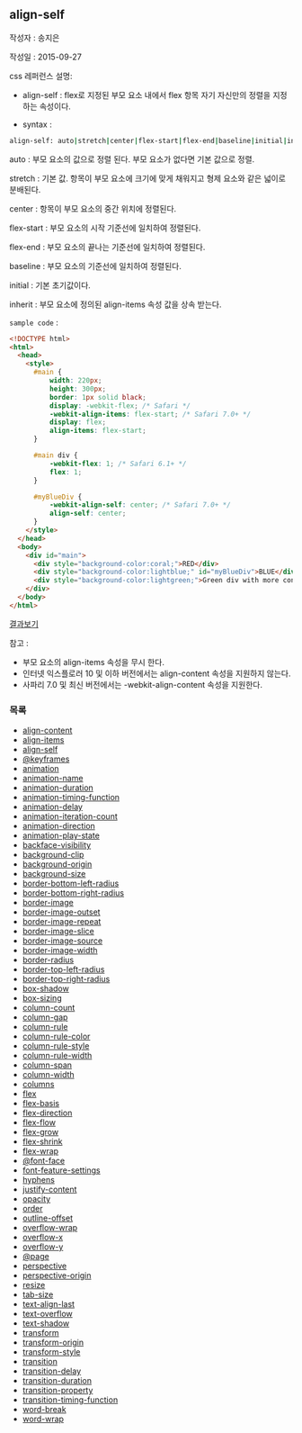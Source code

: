 ## align-self

작성자 : 송지은

작성일 : 2015-09-27

css 레퍼런스 설명: 
 - align-self : flex로 지정된 부모 요소 내에서 flex 항목 자기 자신만의 정렬을 지정하는 속성이다.
 
 - syntax : 
```sh 
align-self: auto|stretch|center|flex-start|flex-end|baseline|initial|inherit;
```

auto : 부모 요소의 값으로 정렬 된다. 부모 요소가 없다면 기본 값으로 정렬.

stretch : 기본 값. 항목이 부모 요소에 크기에 맞게 채워지고 형제 요소와 같은 넓이로 분배된다.

center : 항목이 부모 요소의 중간 위치에 정렬된다.

flex-start : 부모 요소의 시작 기준선에 일치하여 정렬된다.

flex-end : 부모 요소의 끝나는 기준선에 일치하여 정렬된다.

baseline : 부모 요소의 기준선에 일치하여 정렬된다.

initial : 기본 초기값이다.

inherit : 부모 요소에 정의된 align-items 속성 값을 상속 받는다. 


`sample code` : 

```html
<!DOCTYPE html>
<html>
  <head>
    <style>
      #main {
          width: 220px;
          height: 300px;
          border: 1px solid black;
          display: -webkit-flex; /* Safari */
          -webkit-align-items: flex-start; /* Safari 7.0+ */
          display: flex;
          align-items: flex-start;
      }

      #main div {
          -webkit-flex: 1; /* Safari 6.1+ */
          flex: 1;
      }

      #myBlueDiv {
          -webkit-align-self: center; /* Safari 7.0+ */
          align-self: center;
      }
    </style>
  </head>
  <body>
    <div id="main">
      <div style="background-color:coral;">RED</div>
      <div style="background-color:lightblue;" id="myBlueDiv">BLUE</div>  
      <div style="background-color:lightgreen;">Green div with more content.</div>
    </div>
  </body>
</html>
```

[결과보기](http://www.w3schools.com/cssref/tryit.asp?filename=trycss3_align-self)


참고 : 
- 부모 요소의 align-items 속성을 무시 한다.
- 인터넷 익스플로러 10 및 이하 버전에서는 align-content 속성을 지원하지 않는다.
- 사파리 7.0 및 최신 버전에서는 -webkit-align-content 속성을 지원한다.

### 목록
* [align-content](align-content.md)
* [align-items](align-items.md)
* [align-self](align-self.md)
* [@keyframes](@keyframes.md)
* [animation](animation.md)
* [animation-name](animation-name.md)
* [animation-duration](animation-duration.md)
* [animation-timing-function](animation-timing-function.md)
* [animation-delay](animation-delay.md)
* [animation-iteration-count](animation-iteration-count.md)
* [animation-direction](animation-direction.md)
* [animation-play-state](animation-play-state.md)
* [backface-visibility](backface-visibility.md)
* [background-clip](background-clip.md)
* [background-origin](background-origin.md)
* [background-size](background-size.md)
* [border-bottom-left-radius](border-bottom-left-radius.md)
* [border-bottom-right-radius](border-bottom-right-radius.md)
* [border-image](border-image.md)
* [border-image-outset](border-image-outset.md)
* [border-image-repeat](border-image-repeat.md)
* [border-image-slice](border-image-slice.md)
* [border-image-source](border-image-source.md)
* [border-image-width](border-image-width.md)
* [border-radius](border-radius.md)
* [border-top-left-radius](border-top-left-radius.md)
* [border-top-right-radius](border-top-right-radius.md)
* [box-shadow](box-shadow.md)
* [box-sizing](box-sizing.md)
* [column-count](column-count.md)
* [column-gap](column-gap.md)
* [column-rule](column-rule.md)
* [column-rule-color](column-rule-color.md)
* [column-rule-style](column-rule-style.md)
* [column-rule-width](column-rule-width.md)
* [column-span](column-span.md)
* [column-width](column-width.md)
* [columns](columns.md)
* [flex](flex.md)
* [flex-basis](flex-basis.md)
* [flex-direction](flex-direction.md)
* [flex-flow](flex-flow.md)
* [flex-grow](flex-grow.md)
* [flex-shrink](flex-shrink.md)
* [flex-wrap](flex-wrap.md)
* [@font-face](@font-face.md)
* [font-feature-settings](font-feature-settings.md)
* [hyphens](hyphens.md)
* [justify-content](justify-content.md)
* [opacity](opacity.md)
* [order](order.md)
* [outline-offset](outline-offset.md)
* [overflow-wrap](overflow-wrap.md)
* [overflow-x](overflow-x.md)
* [overflow-y](overflow-y.md)
* [@page](@page.md)
* [perspective](perspective.md)
* [perspective-origin](perspective-origin.md)
* [resize](resize.md)
* [tab-size](tab-size.md)
* [text-align-last](text-align-last.md)
* [text-overflow](text-overflow.md)
* [text-shadow](text-shadow.md)
* [transform](transform.md)
* [transform-origin](transform-origin.md)
* [transform-style](transform-style.md)
* [transition](transition.md)
* [transition-delay](transition-delay.md)
* [transition-duration](transition-duration.md)
* [transition-property](transition-property.md)
* [transition-timing-function](transition-timing-function.md)
* [word-break](word-break.md)
* [word-wrap](word-wrap.md)
